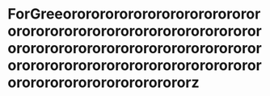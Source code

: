 # ForGreeorororororororororororororororororororororororororororororororororororororororororororororororororororororororororororororororororororororororororororororororororz